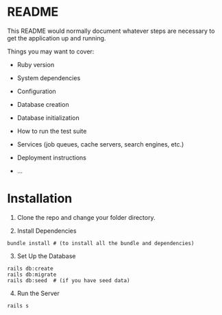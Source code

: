 # README

This README would normally document whatever steps are necessary to get the
application up and running.

Things you may want to cover:

* Ruby version

* System dependencies

* Configuration

* Database creation

* Database initialization

* How to run the test suite

* Services (job queues, cache servers, search engines, etc.)

* Deployment instructions

* ...

# Installation

1. Clone the repo and change your folder directory.

2. Install Dependencies

```
bundle install # (to install all the bundle and dependencies)
```

3. Set Up the Database

```
rails db:create
rails db:migrate
rails db:seed  # (if you have seed data)
```

4. Run the Server

```
rails s
```
